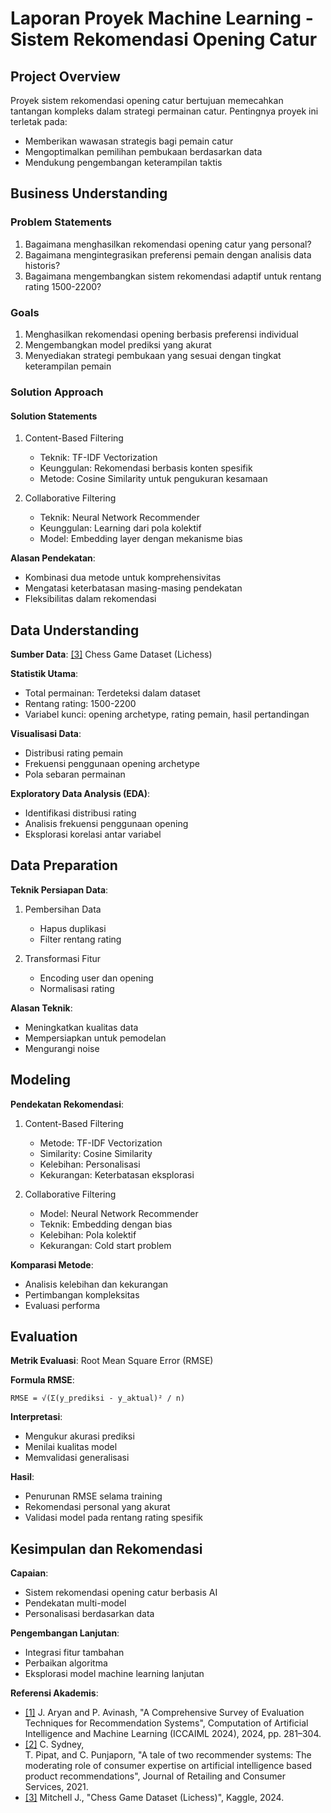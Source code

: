# Laporan Proyek Machine Learning - Sistem Rekomendasi Opening Catur

## Project Overview

Proyek sistem rekomendasi opening catur bertujuan memecahkan tantangan kompleks dalam strategi permainan catur. Pentingnya proyek ini terletak pada:
- Memberikan wawasan strategis bagi pemain catur
- Mengoptimalkan pemilihan pembukaan berdasarkan data
- Mendukung pengembangan keterampilan taktis

## Business Understanding

### Problem Statements
1. Bagaimana menghasilkan rekomendasi opening catur yang personal?
2. Bagaimana mengintegrasikan preferensi pemain dengan analisis data historis?
3. Bagaimana mengembangkan sistem rekomendasi adaptif untuk rentang rating 1500-2200?

### Goals
1. Menghasilkan rekomendasi opening berbasis preferensi individual
2. Mengembangkan model prediksi yang akurat
3. Menyediakan strategi pembukaan yang sesuai dengan tingkat keterampilan pemain

### Solution Approach

#### Solution Statements
1. Content-Based Filtering
   - Teknik: TF-IDF Vectorization
   - Keunggulan: Rekomendasi berbasis konten spesifik
   - Metode: Cosine Similarity untuk pengukuran kesamaan

2. Collaborative Filtering
   - Teknik: Neural Network Recommender
   - Keunggulan: Learning dari pola kolektif
   - Model: Embedding layer dengan mekanisme bias

**Alasan Pendekatan**:
- Kombinasi dua metode untuk komprehensivitas
- Mengatasi keterbatasan masing-masing pendekatan
- Fleksibilitas dalam rekomendasi

## Data Understanding

**Sumber Data**: [[3]](https://www.kaggle.com/datasets/datasnaek/chess) Chess Game Dataset (Lichess)

**Statistik Utama**:
- Total permainan: Terdeteksi dalam dataset
- Rentang rating: 1500-2200
- Variabel kunci: opening archetype, rating pemain, hasil pertandingan

**Visualisasi Data**:
- Distribusi rating pemain
- Frekuensi penggunaan opening archetype
- Pola sebaran permainan

**Exploratory Data Analysis (EDA)**:
- Identifikasi distribusi rating
- Analisis frekuensi penggunaan opening
- Eksplorasi korelasi antar variabel

## Data Preparation

**Teknik Persiapan Data**:
1. Pembersihan Data
   - Hapus duplikasi
   - Filter rentang rating

2. Transformasi Fitur
   - Encoding user dan opening
   - Normalisasi rating

**Alasan Teknik**:
- Meningkatkan kualitas data
- Mempersiapkan untuk pemodelan
- Mengurangi noise

## Modeling

**Pendekatan Rekomendasi**:
1. Content-Based Filtering
   - Metode: TF-IDF Vectorization
   - Similarity: Cosine Similarity
   - Kelebihan: Personalisasi
   - Kekurangan: Keterbatasan eksplorasi

2. Collaborative Filtering
   - Model: Neural Network Recommender
   - Teknik: Embedding dengan bias
   - Kelebihan: Pola kolektif
   - Kekurangan: Cold start problem

**Komparasi Metode**:
- Analisis kelebihan dan kekurangan
- Pertimbangan kompleksitas
- Evaluasi performa

## Evaluation

**Metrik Evaluasi**: Root Mean Square Error (RMSE)

**Formula RMSE**:
```
RMSE = √(Σ(y_prediksi - y_aktual)² / n)
```

**Interpretasi**:
- Mengukur akurasi prediksi
- Menilai kualitas model
- Memvalidasi generalisasi

**Hasil**:
- Penurunan RMSE selama training
- Rekomendasi personal yang akurat
- Validasi model pada rentang rating spesifik

## Kesimpulan dan Rekomendasi

**Capaian**:
- Sistem rekomendasi opening catur berbasis AI
- Pendekatan multi-model
- Personalisasi berdasarkan data

**Pengembangan Lanjutan**:
- Integrasi fitur tambahan
- Perbaikan algoritma
- Eksplorasi model machine learning lanjutan

**Referensi Akademis**:
- [[1]](https://link.springer.com/chapter/10.1007/978-3-031-71694-2_29) J. Aryan and P. Avinash, "A Comprehensive Survey of Evaluation Techniques for Recommendation Systems", Computation of Artificial Intelligence and Machine Learning
(ICCAIML 2024), 2024, pp. 281–304.
- [[2]](https://www.sciencedirect.com/science/article/abs/pii/S0969698921000941#preview-section-abstract) C. Sydney,  
T. Pipat, and C. Punjaporn, "A tale of two recommender systems: The moderating role of consumer expertise on artificial intelligence based product recommendations", Journal of Retailing and Consumer Services, 2021.
- [[3]](https://www.kaggle.com/datasets/datasnaek/chess) Mitchell J., "Chess Game Dataset (Lichess)", Kaggle, 2024.
